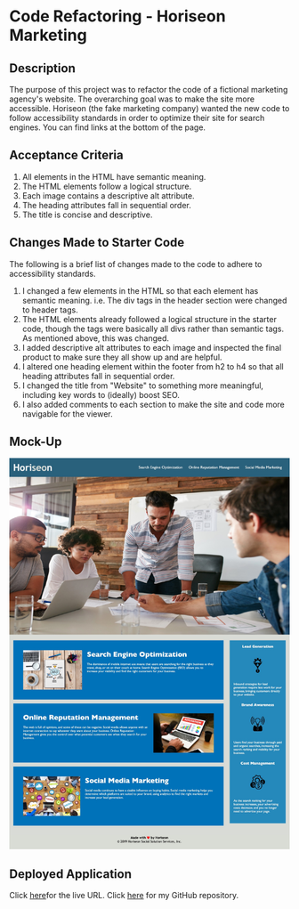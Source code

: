 # Code Refactoring - Horiseon Marketing

## Description

The purpose of this project was to refactor the code of a fictional marketing agency's website. The overarching goal was to make the site more accessible. Horiseon (the fake marketing company) wanted the new code to follow accessibility standards in order to optimize their site for search engines. You can find links at the bottom of the page.

## Acceptance Criteria

1. All elements in the HTML have semantic meaning.
2. The HTML elements follow a logical structure.
3. Each image contains a descriptive alt attribute.
4. The heading attributes fall in sequential order.
5. The title is concise and descriptive.

## Changes Made to Starter Code

The following is a brief list of changes made to the code to adhere to accessibility standards.

1. I changed a few elements in the HTML so that each element has semantic meaning. i.e. The div tags in the header section were changed to header tags.
2. The HTML elements already followed a logical structure in the starter code, though the tags were basically all divs rather than semantic tags. As mentioned above, this was changed.
3. I added descriptive alt attributes to each image and inspected the final product to make sure they all show up and are helpful. 
4. I altered one heading element within the footer from h2 to h4 so that all heading attributes fall in sequential order.
5. I changed the title from "Website" to something more meaningful, including key words to (ideally) boost SEO. 
6. I also added comments to each section to make the site and code more navigable for the viewer. 

## Mock-Up


![Screenshot](horiseon-mockup-screenshot.jpg)

## Deployed Application

Click [here](https://indigofobes.github.io/horiseon-market-smart/Develop/)for the live URL.
Click [here](https://github.com/IndigoFobes/horiseon-market-smart.git) for my GitHub repository.